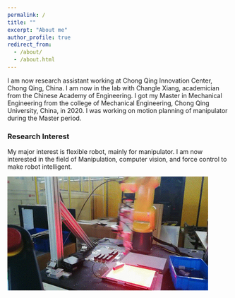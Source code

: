```yaml
---
permalink: /
title: ""
excerpt: "About me"
author_profile: true
redirect_from: 
  - /about/
  - /about.html
---
```


I am now research assistant working at Chong Qing Innovation Center, Chong Qing, China. I am now in the lab with Changle Xiang, academician from the Chinese Academy of Engineering. I got my Master in Mechanical Engineering from the college of Mechanical Engineering, Chong Qing University, China, in 2020. I was working on motion planning of manipulator during the Master period.

### Research Interest

My major interest is flexible robot, mainly for manipulator. I am now interested in the field of Manipulation, computer vision, and force control to make robot intelligent.

![](../images/grasp.gif)



